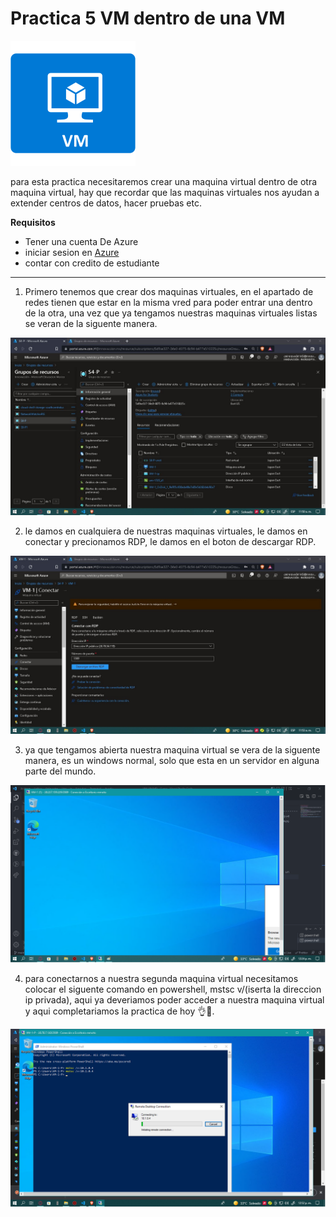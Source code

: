 # Practica 5 VM dentro de una VM

![VM](IMG\virtual-machine.png)

para esta practica necesitaremos crear una maquina virtual dentro de otra maquina virtual, hay que recordar que las maquinas virtuales nos ayudan a extender centros de datos, hacer pruebas etc.

**Requisitos**
- Tener una cuenta De Azure
- iniciar sesion en [Azure](portal.azure.com)
- contar con credito de estudiante
-------------------------------------------------------------------------------------------
1. Primero tenemos que crear dos maquinas virtuales, en el apartado de redes tienen que estar en la misma vred para poder entrar una dentro de la otra, una vez que ya tengamos nuestras maquinas virtuales listas se veran de la siguente manera.

![S4-P1-I2](IMG\S4-P1-I2.jpg)

2. le damos en cualquiera de nuestras maquinas virtuales, le damos en conectar y precionamos RDP, le damos en el boton de descargar RDP.

![S4-P1-I3](IMG\S4-P1-I3.jpg)

3. ya que tengamos abierta nuestra maquina virtual se vera de la siguente manera, es un windows normal, solo que esta en un servidor en alguna parte del mundo.

![S4-P1-I4](IMG\S4-P1-I4.jpg)

4. para conectarnos a nuestra segunda maquina virtual necesitamos colocar el siguente comando en powershell, mstsc v/(iserta la direccion ip privada), aqui ya deveriamos poder acceder a nuestra maquina virtual y aqui completariamos la practica de hoy 👌🙌.

![S4-P1-I4](IMG\S4-P1-I5.jpg)
